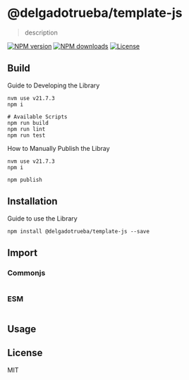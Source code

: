 # @delgadotrueba/template-js

> description

[![NPM version][npm-image]][npm-url]
[![NPM downloads][downloads-image]][downloads-url]
[![License][license-image]][license-url]

## Build

Guide to Developing the Library

```
nvm use v21.7.3
npm i

# Available Scripts
npm run build
npm run lint
npm run test
```

How to Manually Publish the Libray

```
nvm use v21.7.3
npm i

npm publish
```

## Installation

Guide to use the Library

```
npm install @delgadotrueba/template-js --save
```

## Import

### Commonjs

```js

```

### ESM

```js

```

## Usage

## License

MIT

[npm-image]: https://img.shields.io/npm/v/%40delgadotrueba%template-js
[npm-url]: https://www.npmjs.com/package/@delgadotrueba/template-js
[downloads-image]: https://img.shields.io/npm/dy/%40delgadotrueba%template-js
[downloads-url]: https://www.npmjs.com/package/@delgadotrueba/template-js
[license-image]: http://img.shields.io/npm/l/%40delgadotrueba%template-js.svg?style=flat
[license-url]: LICENSE.md
